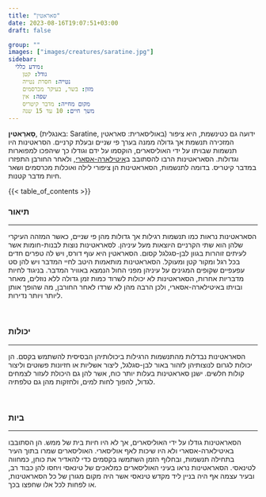 ```yaml
---
title: "סאראטין"
date: 2023-08-16T19:07:51+03:00
draft: false

group: ""
images: ["images/creatures/saratine.jpg"]
sidebar:
  מידע כללי:
    גודל: קטן
    נטייה: חסרת נטייה
    מזון: בשר, בעיקר מכרסמים
    שפה: אין
    מקום מחייה: מדבר קיטריס
    משך חיים: 10 עד 15 שנה
---
```


**סָארַאטִין**, (באנגלית: Saratine, באוליסארית: סאראטין) ידועה גם כטינשמת, היא ציפור המזכירה תנשמת אך גדולה ממנה בערך פי שניים ובעלת קרניים. הסראטינות היו תנשמות שבויתו על ידי האוליסארים, הוקסמו על ידם וגודלו כך שיהפכו למפוארות וגדולות. הסאראטינות הרבו להסתובב ב[איטילארה-אסארי](../../settlements/itilara-asari), ולאחר החורבן התפזרו במדבר קיטריס. בדומה לתנשמות, הסאראטינות הן ציפורי לילה ואוכלות מכרסמים ושאר חיות מדבר קטנות.

{{< table_of_contents >}}

### תיאור

---

הסאראטינות נראות כמו תנשמות רגילות אך גדולות מהן פי שניים, כאשר המזהה העיקרי שלהן הוא שתי הקרניים היוצאות מעל עיניהן. לסאראטינות נוצות לבנות-חומות אשר לעיתים זוהרות בגוון לבן-סגלגל קסום. הסאראטין היא עוף דורס, ויש לה טפרים חדים בכל רגל ומקור קטן ומעוקל. הסאראטינות מותאמות היטב לחיי המדבר ויש להן סט עפעפיים שקופים המגינים על עיניהן מפני החול הנמצא באוויר המדבר. בניגוד לחיות מדבריות אחרות, הסאראטינות לא יכולות לשרוד כמות זמן גדולה ללא נוזלים, מאחר ובויתו באיטילארה-אסארי, ולכן הרבה מהן לא שרדו לאחר החורבן, מה שהופך אותן ליותר ויותר נדירות.

&nbsp;

### יכולות

---

הסאראטינות נבדלות מהתנשמות הרגילות ביכולותיהן הבסיסית להשתמש בקסם. הן יכולות לגרום לנוצותיהן לזהור באור לבן-סגלגל, ליצור אשליות או חזיונות פשוטים וליצור קולות חלשים. ישנן סאראטינות בעלות יותר כוח, אשר להן גם היכולת לעזור לצמחים לגדול, להפוך לחות למים, ולחזקות מהן גם טלפתיה.

&nbsp;

### ביות

---

הסאראטינות גודלו על ידי האוליסארים, אך לא היו חיות בית של ממש. הן הסתובבו באיטילארה-אסארי ולא היו שיכות לאף אוליסארי. האוליסארים שמרו בתוך העיר בתחילה תנשמות, ובחלוף הזמן השתמשו בקסמים כדי להאדיר את כוחן, כמחווה לטינאסי. הסאראטינות נראו בעיני האוליסארים כמלאכים של טינאסי ויחסו להן כבוד רב, ובעיר עצמה אף היה בניין ליד מקדש טינאסי אשר היה מקום מגורן של כל הסאראטינות, או לפחות לכל אלו שחפצו בכך.
